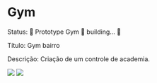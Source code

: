 # Gym

Status: 🚧 Prototype Gym 🚀 building... 🚧

Título: Gym bairro

Descrição: Criação de um controle de academia.


<img src="https://img.shields.io/github/issues/th1ago/Gym">

<img src="https://img.shields.io/github/license/th1ago/Gym">